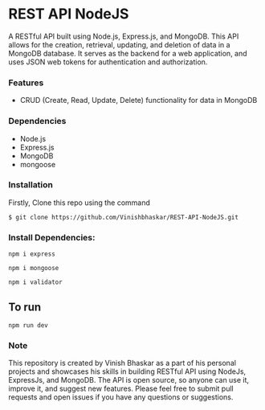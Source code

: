 ﻿# REST API NodeJS
A RESTful API built using Node.js, Express.js, and MongoDB. This API allows for the creation, retrieval, updating, and deletion of data in a MongoDB database. It serves as the backend for a web application, and uses JSON web tokens for authentication and authorization.

### Features
- CRUD (Create, Read, Update, Delete) functionality for data in MongoDB

### Dependencies
- Node.js
- Express.js
- MongoDB
- mongoose

### Installation

Firstly, Clone this repo using the command
```
$ git clone https://github.com/Vinishbhaskar/REST-API-NodeJS.git
```


###  Install Dependencies:
```
npm i express
```
```
npm i mongoose
```
```
npm i validator
```

## To run
```
npm run dev
```

### Note
This repository is created by Vinish Bhaskar as a part of his personal projects and showcases his skills in building RESTful API using NodeJs, ExpressJs, and MongoDB. The API is open source, so anyone can use it, improve it, and suggest new features. Please feel free to submit pull requests and open issues if you have any questions or suggestions.
